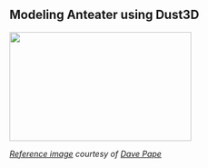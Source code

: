 Modeling Anteater using Dust3D
----------------------------------------------

<image src="https://raw.githubusercontent.com/huxingyi/free-dust3d-models/master/models/anteater/modeling-anteater-dust3d-screenshot-main.png" width="320" height="192">

*[Reference image](https://en.wikipedia.org/wiki/Giant_anteater#/media/File:Myrmecophaga_tridactyla_-_Phoenix_Zoo.jpg) courtesy of [Dave Pape](https://commons.wikimedia.org/wiki/User:Davepape)*
